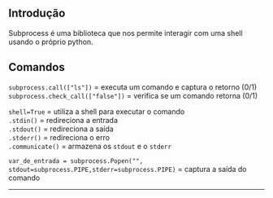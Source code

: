 ## Introdução

Subprocess é uma biblioteca que nos permite interagir com uma shell usando
o próprio python.
## Comandos

`subprocess.call(["ls"])` = executa um comando e captura o retorno (0/1)  
`subprocess.check_call(["false"])` = verifica se um comando retorna (0/1)  

`shell=True` = utiliza a shell para executar o comando  
`.stdin()` = redireciona a entrada  
`.stdout()` = redireciona a saída  
`.stderr()` = redireciona o erro  
`.communicate()` = armazena os `stdout` e o `stderr`

`var_de_entrada = subprocess.Popen("", stdout=subprocess.PIPE,stderr=subprocess.PIPE)` = captura a saída do comando

___
